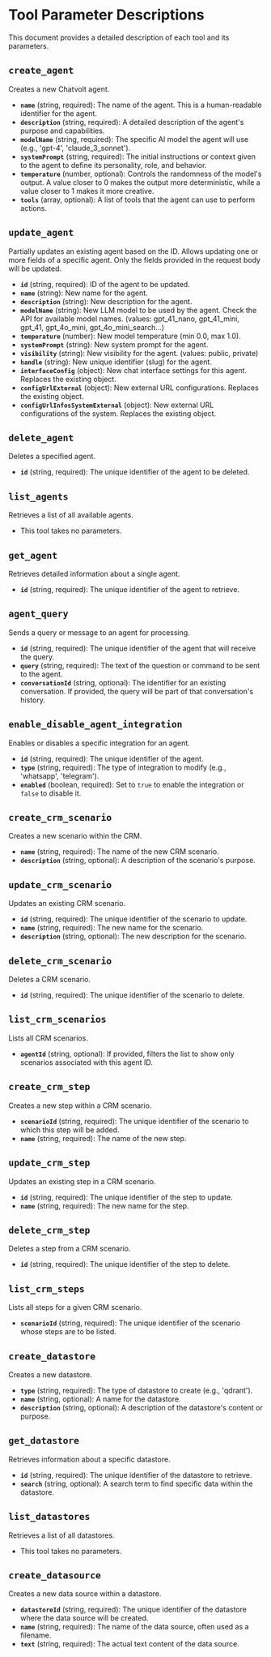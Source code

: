 # Tool Parameter Descriptions

This document provides a detailed description of each tool and its parameters.

## `create_agent`

Creates a new Chatvolt agent.

*   **`name`** (string, required): The name of the agent. This is a human-readable identifier for the agent.
*   **`description`** (string, required): A detailed description of the agent's purpose and capabilities.
*   **`modelName`** (string, required): The specific AI model the agent will use (e.g., 'gpt-4', 'claude_3_sonnet').
*   **`systemPrompt`** (string, required): The initial instructions or context given to the agent to define its personality, role, and behavior.
*   **`temperature`** (number, optional): Controls the randomness of the model's output. A value closer to 0 makes the output more deterministic, while a value closer to 1 makes it more creative.
*   **`tools`** (array, optional): A list of tools that the agent can use to perform actions.

## `update_agent`

Partially updates an existing agent based on the ID. Allows updating one or more fields of a specific agent. Only the fields provided in the request body will be updated.

*   **`id`** (string, required): ID of the agent to be updated.
*   **`name`** (string): New name for the agent.
*   **`description`** (string): New description for the agent.
*   **`modelName`** (string): New LLM model to be used by the agent. Check the API for available model names. (values: gpt_41_nano, gpt_41_mini, gpt_41, gpt_4o_mini, gpt_4o_mini_search...)
*   **`temperature`** (number): New model temperature (min 0.0, max 1.0).
*   **`systemPrompt`** (string): New system prompt for the agent.
*   **`visibility`** (string): New visibility for the agent. (values: public, private)
*   **`handle`** (string): New unique identifier (slug) for the agent.
*   **`interfaceConfig`** (object): New chat interface settings for this agent. Replaces the existing object.
*   **`configUrlExternal`** (object): New external URL configurations. Replaces the existing object.
*   **`configUrlInfosSystemExternal`** (object): New external URL configurations of the system. Replaces the existing object.

## `delete_agent`

Deletes a specified agent.

*   **`id`** (string, required): The unique identifier of the agent to be deleted.

## `list_agents`

Retrieves a list of all available agents.

*   This tool takes no parameters.

## `get_agent`

Retrieves detailed information about a single agent.

*   **`id`** (string, required): The unique identifier of the agent to retrieve.

## `agent_query`

Sends a query or message to an agent for processing.

*   **`id`** (string, required): The unique identifier of the agent that will receive the query.
*   **`query`** (string, required): The text of the question or command to be sent to the agent.
*   **`conversationId`** (string, optional): The identifier for an existing conversation. If provided, the query will be part of that conversation's history.

## `enable_disable_agent_integration`

Enables or disables a specific integration for an agent.

*   **`id`** (string, required): The unique identifier of the agent.
*   **`type`** (string, required): The type of integration to modify (e.g., 'whatsapp', 'telegram').
*   **`enabled`** (boolean, required): Set to `true` to enable the integration or `false` to disable it.

## `create_crm_scenario`

Creates a new scenario within the CRM.

*   **`name`** (string, required): The name of the new CRM scenario.
*   **`description`** (string, optional): A description of the scenario's purpose.

## `update_crm_scenario`

Updates an existing CRM scenario.

*   **`id`** (string, required): The unique identifier of the scenario to update.
*   **`name`** (string, required): The new name for the scenario.
*   **`description`** (string, optional): The new description for the scenario.

## `delete_crm_scenario`

Deletes a CRM scenario.

*   **`id`** (string, required): The unique identifier of the scenario to delete.

## `list_crm_scenarios`

Lists all CRM scenarios.

*   **`agentId`** (string, optional): If provided, filters the list to show only scenarios associated with this agent ID.

## `create_crm_step`

Creates a new step within a CRM scenario.

*   **`scenarioId`** (string, required): The unique identifier of the scenario to which this step will be added.
*   **`name`** (string, required): The name of the new step.

## `update_crm_step`

Updates an existing step in a CRM scenario.

*   **`id`** (string, required): The unique identifier of the step to update.
*   **`name`** (string, required): The new name for the step.

## `delete_crm_step`

Deletes a step from a CRM scenario.

*   **`id`** (string, required): The unique identifier of the step to delete.

## `list_crm_steps`

Lists all steps for a given CRM scenario.

*   **`scenarioId`** (string, required): The unique identifier of the scenario whose steps are to be listed.

## `create_datastore`

Creates a new datastore.

*   **`type`** (string, required): The type of datastore to create (e.g., 'qdrant').
*   **`name`** (string, optional): A name for the datastore.
*   **`description`** (string, optional): A description of the datastore's content or purpose.

## `get_datastore`

Retrieves information about a specific datastore.

*   **`id`** (string, required): The unique identifier of the datastore to retrieve.
*   **`search`** (string, optional): A search term to find specific data within the datastore.

## `list_datastores`

Retrieves a list of all datastores.

*   This tool takes no parameters.

## `create_datasource`

Creates a new data source within a datastore.

*   **`datastoreId`** (string, required): The unique identifier of the datastore where the data source will be created.
*   **`name`** (string, required): The name of the data source, often used as a filename.
*   **`text`** (string, required): The actual text content of the data source.